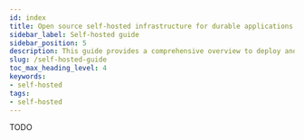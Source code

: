 ```yaml
---
id: index
title: Open source self-hosted infrastructure for durable applications
sidebar_label: Self-hosted guide
sidebar_position: 5
description: This guide provides a comprehensive overview to deploy and operate a Temporal Cluster in a live environment.
slug: /self-hosted-guide
toc_max_heading_level: 4
keywords:
- self-hosted
tags:
- self-hosted
---
```


<!-- THIS FILE IS GENERATED. DO NOT EDIT THIS FILE DIRECTLY -->

TODO

